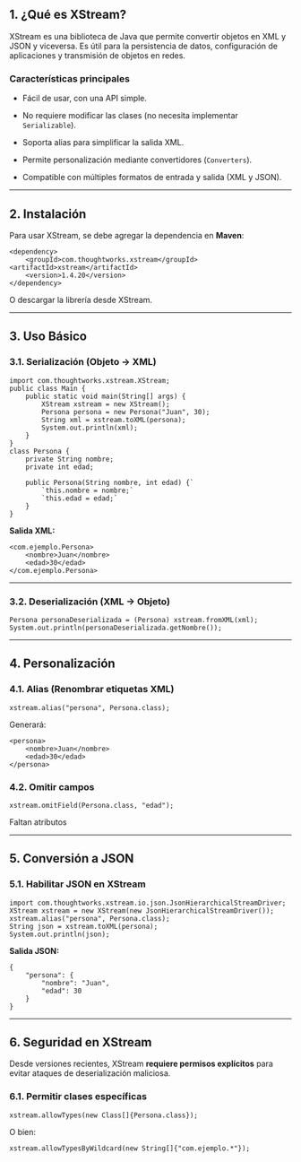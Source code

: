 ## **1. ¿Qué es XStream?**

XStream es una biblioteca de Java que permite convertir objetos en XML y JSON y viceversa. Es útil para la persistencia de datos, configuración de aplicaciones y transmisión de objetos en redes.

### **Características principales**

- Fácil de usar, con una API simple.
    
- No requiere modificar las clases (no necesita implementar `Serializable`).
    
- Soporta alias para simplificar la salida XML.
    
- Permite personalización mediante convertidores (`Converters`).
    
- Compatible con múltiples formatos de entrada y salida (XML y JSON).
    

---

## **2. Instalación**

Para usar XStream, se debe agregar la dependencia en **Maven**:
````
<dependency>     
	<groupId>com.thoughtworks.xstream</groupId>     <artifactId>xstream</artifactId>     
	<version>1.4.20</version>
</dependency>
````
O descargar la librería desde XStream.

---

## **3. Uso Básico**

### **3.1. Serialización (Objeto → XML)**
````
import com.thoughtworks.xstream.XStream; 
public class Main {     
	public static void main(String[] args) {         
		XStream xstream = new XStream();
		Persona persona = new Persona("Juan", 30);          
		String xml = xstream.toXML(persona);         
		System.out.println(xml);     
	} 
}  
class Persona {     
	private String nombre;     
	private int edad;      
	
	public Persona(String nombre, int edad) {`
		`this.nombre = nombre;` 
		`this.edad = edad;` 
	}
}
````
**Salida XML:**
````
<com.ejemplo.Persona>   
	<nombre>Juan</nombre>   
	<edad>30</edad> 
</com.ejemplo.Persona>
````
---

### **3.2. Deserialización (XML → Objeto)**

`Persona personaDeserializada = (Persona) xstream.fromXML(xml); System.out.println(personaDeserializada.getNombre());`

---

## **4. Personalización**

### **4.1. Alias (Renombrar etiquetas XML)**

`xstream.alias("persona", Persona.class);`

Generará:
````
<persona>   
	<nombre>Juan</nombre>  
	<edad>30</edad> 
</persona>
````
### **4.2. Omitir campos**

`xstream.omitField(Persona.class, "edad");`

Faltan atributos

---

## **5. Conversión a JSON**

### **5.1. Habilitar JSON en XStream**
```
import com.thoughtworks.xstream.io.json.JsonHierarchicalStreamDriver;  
XStream xstream = new XStream(new JsonHierarchicalStreamDriver()); xstream.alias("persona", Persona.class); 
String json = xstream.toXML(persona); 
System.out.println(json);
```

**Salida JSON:**
```
{   
	"persona": {     
		"nombre": "Juan",     
		"edad": 30   
	}
}
```

---

## **6. Seguridad en XStream**

Desde versiones recientes, XStream **requiere permisos explícitos** para evitar ataques de deserialización maliciosa.

### **6.1. Permitir clases específicas**

`xstream.allowTypes(new Class[]{Persona.class});`

O bien:

`xstream.allowTypesByWildcard(new String[]{"com.ejemplo.*"});`